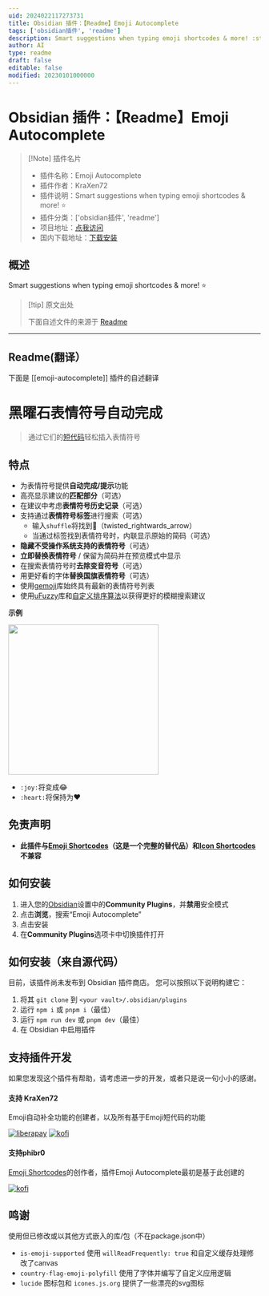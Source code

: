 ```yaml
---
uid: 2024022117273731
title: Obsidian 插件：【Readme】Emoji Autocomplete
tags: ['obsidian插件', 'readme']
description: Smart suggestions when typing emoji shortcodes & more! :star:
author: AI
type: readme
draft: false
editable: false
modified: 20230101000000
---
```


# Obsidian 插件：【Readme】Emoji Autocomplete

> [!Note] 插件名片
> - 插件名称：Emoji Autocomplete
> - 插件作者：KraXen72
> - 插件说明：Smart suggestions when typing emoji shortcodes & more! :star:
> - 插件分类：['obsidian插件', 'readme']
> - 项目地址：[点我访问](https://github.com/KraXen72/obsidian-emoji-autocomplete)
> - 国内下载地址：[下载安装](https://pkmer.cn/products/plugin/pluginMarket/?emoji-autocomplete)

## 概述

Smart suggestions when typing emoji shortcodes & more! :star:



> [!tip] 原文出处
> 
>下面自述文件的来源于 [Readme](https://ghproxy.net/https://raw.githubusercontent.com/KraXen72/obsidian-emoji-autocomplete/master/README.md)
> 

---

## Readme(翻译）

下面是 [[emoji-autocomplete]] 插件的自述翻译


# 黑曜石表情符号自动完成
<!-- ![GitHub all releases](https://img.shields.io/github/downloads/phibr0/obsidian-emoji-shortcodes/total) -->
> 通过它们的[短代码](https://emojibase.dev/shortcodes/)轻松插入表情符号
## 特点
- 为表情符号提供**自动完成/提示**功能
- 高亮显示建议的**匹配部分**（可选）
- 在建议中考虑**表情符号历史记录**（可选）
- 支持通过**表情符号标签**进行搜索（可选）
  - 输入`shuffle`将找到🔀（twisted_rightwards_arrow）
  - 当通过标签找到表情符号时，内联显示原始的简码（可选）
- **隐藏不受操作系统支持的表情符号**（可选）
- **立即替换表情符号** / 保留为简码并在预览模式中显示
- 在搜索表情符号时**去除变音符号**（可选）
- 用更好看的字体**替换国旗表情符号**（可选）
- 使用[gemoji](https://github.com/wooorm/gemoji)库始终具有最新的表情符号列表
- 使用[uFuzzy](https://github.com/leeoniya/uFuzzy)库和[自定义排序算法](https://github.com/KraXen72/obsidian-emoji-autocomplete/blob/master/src/main.ts#L148)以获得更好的模糊搜索建议

**示例**

<p>
    <img height="300" src="https://github.com/KraXen72/obsidian-emoji-autocomplete/assets/21956756/7408384f-2f5e-4edb-8db3-fcfdc685e139">
	<!-- <img width="500" align="right" src="https://user-images.githubusercontent.com/59741989/129605183-1295bfbb-760d-4b45-bf94-452f38f2b54c.gif"> -->
</p>

- `:joy:`将变成😂
- `:heart:`将保持为:heart:
## 免责声明
- **此插件与[Emoji Shortcodes](https://github.com/phibr0/obsidian-emoji-shortcodes)（这是一个完整的替代品）和[Icon Shortcodes](https://github.com/aidenlx/obsidian-icon-shortcodes)不兼容**
## 如何安装
1. 进入您的[Obsidian](https://www.obsidian.md)设置中的**Community Plugins**，并**禁用**安全模式
2. 点击**浏览**，搜索“Emoji Autocomplete”
3. 点击安装
4. 在**Community Plugins**选项卡中切换插件打开
## 如何安装（来自源代码）

目前，该插件尚未发布到 Obsidian 插件商店。
您可以按照以下说明构建它：
1. 将其 `git clone` 到 `<your vault>/.obsidian/plugins`
2. 运行 `npm i` 或 `pnpm i`（最佳）
3. 运行 `npm run dev` 或 `pnpm dev`（最佳）
4. 在 Obsidian 中启用插件
## 支持插件开发
如果您发现这个插件有帮助，请考虑进一步的开发，或者只是说一句小小的感谢。
#### 支持 KraXen72
Emoji自动补全功能的创建者，以及所有基于Emoji短代码的功能

[![liberapay](https://liberapay.com/assets/widgets/donate.svg)](https://liberapay.com/KraXen72) [![kofi](https://ko-fi.com/img/githubbutton_sm.svg)](https://ko-fi.com/kraxen72)
#### 支持phibr0
[Emoji Shortcodes](https://github.com/phibr0/obsidian-emoji-shortcodes)的创作者，插件Emoji Autocomplete最初是基于此创建的  

[![kofi](https://ko-fi.com/img/githubbutton_sm.svg)](https://ko-fi.com/phibr0)
## 鸣谢
使用但已修改或以其他方式嵌入的库/包（不在package.json中）
- `is-emoji-supported` 使用 `willReadFrequently: true` 和自定义缓存处理修改了canvas
- `country-flag-emoji-polyfill` 使用了字体并编写了自定义应用逻辑
- `lucide` 图标包和 `icones.js.org` 提供了一些漂亮的svg图标



